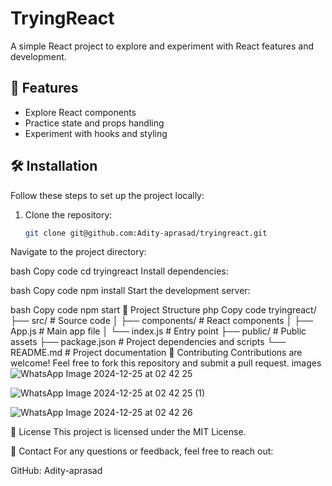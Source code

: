 # TryingReact

A simple React project to explore and experiment with React features and development.

## 🚀 Features

- Explore React components
- Practice state and props handling
- Experiment with hooks and styling

## 🛠️ Installation

Follow these steps to set up the project locally:

1. Clone the repository:
   ```bash
   git clone git@github.com:Adity-aprasad/tryingreact.git
Navigate to the project directory:

bash
Copy code
cd tryingreact
Install dependencies:

bash
Copy code
npm install
Start the development server:

bash
Copy code
npm start
📂 Project Structure
php
Copy code
tryingreact/
├── src/              # Source code
│   ├── components/   # React components
│   ├── App.js        # Main app file
│   └── index.js      # Entry point
├── public/           # Public assets
├── package.json      # Project dependencies and scripts
└── README.md         # Project documentation
🤝 Contributing
Contributions are welcome! Feel free to fork this repository and submit a pull request.
images
![WhatsApp Image 2024-12-25 at 02 42 25](https://github.com/user-attachments/assets/13702d24-cdd1-441d-92ab-59bd48d64872)


![WhatsApp Image 2024-12-25 at 02 42 25 (1)](https://github.com/user-attachments/assets/4f925f9a-88e2-43dd-b617-00d1ed840814)


![WhatsApp Image 2024-12-25 at 02 42 26](https://github.com/user-attachments/assets/8f6371f0-38e6-4a64-8c4e-3dfa599449d9)





📝 License
This project is licensed under the MIT License.

📧 Contact
For any questions or feedback, feel free to reach out:

GitHub: Adity-aprasad


